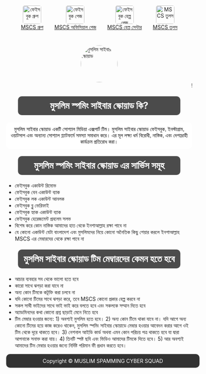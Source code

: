 
<html lang="bn">
<head>
    <meta charset="UTF-8">
    <meta name="viewport" content="width=device-width, initial-scale=1.0">
    <title>MUSLIM SPAMMING CYBER SQUAD</title>
    <style>
        body {
            background-image: url('https://your-image-url.com'); /* ব্যাকগ্রাউন্ড ইমেজের URL এখানে দিন */
            background-size: cover; /* সম্পূর্ণ কভার করতে */
            background-position: center; /* সেন্টার করা */
        }
        h1 {
            color: blue;
            text-align: center;
            background: linear-gradient(to right, red, orange); /* গ্রেডিয়েন্ট ব্যাকগ্রাউন্ড */
            padding: 10px; /* প্যাডিং */
            border-radius: 10px; /* গোলাকার প্রান্ত */
        }
        h2 {
            font-size: 25px;
            color: white; /* টেক্সট কালার সাদা */
            background-color: rgba(0, 0, 0, 0.7); /* অস্বচ্ছ কালো ব্যাকগ্রাউন্ড */
            text-align: center; /* টেক্সট সেন্টার */
            padding: 10px;
            border-radius: 10px; /* গোলাকার প্রান্ত */
            width: 420px; /* প্রস্থ নির্ধারণ */
            margin: 20px auto; /* সেন্টার করার জন্য */
        }
        p {
            color: black;
            font-family: "Arial", sans-serif;
            text-align: center; /* প্যারাগ্রাফ সেন্টার */
            background-color: white; /* অস্বচ্ছ সাদা ব্যাকগ্রাউন্ড */
            padding: 10px; /* প্যাডিং */
            border-radius: 10px; /* গোলাকার প্রান্ত */
            margin: 10px 0; /* মার্জিন */
        }
        footer {
            background-color: rgba(0, 0, 0, 0.8); /* অস্বচ্ছ কালো ব্যাকগ্রাউন্ড */
            color: white; /* টেক্সট কালার সাদা */
            text-align: center; /* টেক্সট সেন্টার */
            padding: 10px; /* প্যাডিং */
            border-radius: 10px; /* গোলাকার প্রান্ত */
            position: relative;
            bottom: 0;
            width: 100%;
        }
        img {
            width: 100px; /* ইমেজের প্রস্থ */
            height: 100px; /* ইমেজের উচ্চতা */
            border-radius: 50%; /* গোলাকার ইমেজ */
            display: block;
            margin: 0 auto; /* সেন্টার করার জন্য */
        }
        .menu {
            display: flex; /* ফ্লেক্সবক্স ব্যবহার */
            justify-content: center; /* সেন্টার করা */
            margin: 40px 0; /* মার্জিন */
        }
        .menu-item {
            margin: 0 15px; /* আইটেমের মধ্যে মার্জিন */
            text-align: center; /* টেক্সট সেন্টার */
        }
        .menu-item img {
            width: 50px; /* মেনু আইকনের প্রস্থ */
            height: 50px;
            border-radius: 10%;
        }
    </style>
</head>
<body>
 <div class="menu">
        <div class="menu-item">
            <img src="https://firebasestorage.googleapis.com/v0/b/smm-penel-be4bc.appspot.com/o/image%2F1000014504.png?alt=media&token=09a79948-5d34-4443-a105-ed6fe67e70d7" alt="ফেইসবুক গ্রুপ">
            <a href="https://facebook.com/groups/1880145909070918/" target="_blank">MSCS গ্রুপ</a>
        </div>
        <div class="menu-item">
            <img src="https://firebasestorage.googleapis.com/v0/b/smm-penel-be4bc.appspot.com/o/image%2F1000014504.png?alt=media&token=09a79948-5d34-4443-a105-ed6fe67e70d7" alt="ফেইসবুক পেজ">
            <a href="https://www.facebook.com/MSCS.WE.WILL.PROTECT.OUR.SOCIETY" target="_blank">MSCS অফিসিয়াল পেজ</a>
        </div>
        <div class="menu-item">
            <img src="https://firebasestorage.googleapis.com/v0/b/smm-penel-be4bc.appspot.com/o/image%2F1000016780.jpg?alt=media&token=54a67cfa-4daa-49f6-b892-eed9e5581e4e" alt="ফেইসবুক হেল্প পেজ">
            <a href="https://www.facebook.com/MSCS.PublicHelpCentre" target="_blank">MSCS হেল্প সেন্টার</a>
        </div>
        <div class="menu-item">
            <img src="https://firebasestorage.googleapis.com/v0/b/smm-penel-be4bc.appspot.com/o/image%2F1000016779.jpg?alt=media&token=39428d63-2ec4-4329-9462-c02f3b830722" alt="MSCS তুলস">
            <a href="mscstools.html" target="_blank">MSCS তুলস</a> <!-- নতুন পেজের লিঙ্ক -->
        </div>
    </div>
    <img src="https://firebasestorage.googleapis.com/v0/b/smm-penel-be4bc.appspot.com/o/image%2F1000014504.png?alt=media&token=8434f546-cfd6-4bc3-a4c0-8c7c02f7c1c4" alt="মুসলিম সাইবার স্কোয়াড">
    <marquee direction="center" behavior="scroll"> 
        ! আস্সালামুআলাইকুম! মুসলিম স্পমিং সাইবার স্কোয়াড এর অফিসিয়াল ওয়েবসাইটে আপনাকে স্বাগতম
    </marquee>
    <h2>মুসলিম স্পমিং সাইবার স্কোয়াড কি?</h2>
    <p>মুসলিম সাইবার স্কোয়াড একটি সোশ্যাল মিডিয়া এক্সপার্ট টিম। মুসলিম সাইবার স্কোয়াড ফেইসবুক, ইনস্টাগ্রাম, ওয়াটসাপ এবং অন্যান্য সোশ্যাল প্ল্যাটফর্মে সমস্যা সমাধান করে। এর মূল লক্ষ্য ধর্ম বিরোধী, নাস্তিক, এবং দেশদ্রোহী কার্যক্রম প্রতিরোধ করা।</p>
    <h2>মুসলিম স্পমিং সাইবার স্কোয়াড এর সার্ভিস সমূহ</h2>
    <ul type="A">
        <li>ফেইসবুক একাউন্ট রিমোভ</li>
        <li>ফেইসবুক বেন একাউন্ট ব্যাক</li>
        <li>ফেইসবুক লক একাউন্ট আনলক</li>
        <li>ফেইসবুক ব্লু ভেরিফাই</li>
        <li>ফেইসবুক হ্যাক একাউন্ট ব্যাক</li>
        <li>ফেইসবুক হেরেজমেন্ট প্রবলেম সলভ</li>
        <li>বিশেষ করে কোন নাস্তিক আমাদের হাত থেকে ইনশাআল্লাহ রক্ষা পাবে না</li>
        <li>যে কোনো একাউন্ট যেটা বাংলাদেশ এবং মুসলিমদের নিয়ে কোনো অনৈতিক কিছু শেয়ার করলে ইনশাআল্লাহ MSCS এর মেম্বারদের থেকে রক্ষা পাবে না</li>
    </ul>
    <h2>মুসলিম সাইবার স্কোয়াড টিম মেম্বারদের কেমন হতে হবে</h2>
    <ul>
        <li>আচার ব্যবহার সব থেকে ভালো হতে হবে</li>
        <li>কারো সাথে ঝগড়া করা যাবে না</li>
        <li>অন্য কোন টিমকে কটূক্তি করা চলবে না</li>
        <li>যদি কোনো টিমের সাথে ঝগড়া করে, তবে MSCS কোনো প্রকার হেল্প করবে না</li>
        <li>সকল সাথী ভাইদের সাথে ভাই ভাই করে বলতে হবে এবং সকলকে সম্মান দিতে হবে</li>
        <li>অ্যাডমিনদের কথা কোনো প্রশ্ন ছাড়াই মেনে নিতে হবে</li>
        <li>টিম মেম্বার হওয়ার জন্যে: 1) অবশ্যই মুসলিম হতে হবে। 2) অন্য কোন টিমে থাকা যাবে না। যদি আগে অন্য কোনো টিমের হয়ে কাজ করেও থাকেন, মুসলিম স্পমিং সাইবার স্কোয়াডে মেম্বার হওয়ার আবেদন করার আগে ওই টিম থেকে দূরে থাকতে হবে। 3) নেশনাল আইডি কার্ড অথবা এমন কোন পরিচয় পত্র থাকতে হবে যা দ্বারা আপনাকে সনাক্ত করা যায়। 4) তিনটি স্পষ্ট ছবি এবং ভিডিও আমাদের টিমকে দিতে হবে। 5) আর অবশ্যই আমাদের টিম মেম্বার হওয়ার জন্যে নির্দিষ্ট পরিমান ফী প্রধান করতে হবে।</li>
    </ul>

   <footer>Copyright &copy; MUSLIM SPAMMING CYBER SQUAD</footer>
</body>
</html>
